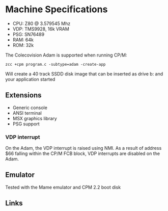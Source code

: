 # Machine Specifications

* CPU: Z80 @ 3.579545 Mhz
* VDP: TMS9928, 16k VRAM
* PSG: SN76489
* RAM: 64k 
* ROM: 32k

The Colecovision Adam is supported when running CP/M:

    zcc +cpm program.c -subtype=adam -create-app

Will create a 40 track SSDD disk image that can be inserted as drive b: and your application started

## Extensions

- Generic console
- ANSI terminal
- MSX graphics library
- PSG support

### VDP interrupt

On the Adam, the VDP interrupt is raised using NMI. As a result of address $66 falling within the CP/M FCB block, VDP interrupts are disabled on the Adam.

## Emulator

Tested with the Mame emulator and CPM 2.2 boot disk

## Links
